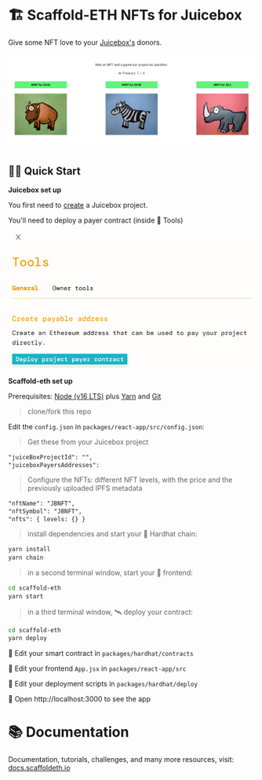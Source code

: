 # 🏗 Scaffold-ETH NFTs for Juicebox

Give some NFT love to your [Juicebox's](https://juicebox.money/#/) donors.

![Main screen](.github/img/main.png?raw=true)

## 🏄‍♂️ Quick Start

**Juicebox set up**

You first need to [create](https://juicebox.money/#/create) a Juicebox project.

You'll need to deploy a payer contract (inside 🔧 Tools)

![Deploy payer](.github/img/payer.png?raw=true)

**Scaffold-eth set up**

Prerequisites: [Node (v16 LTS)](https://nodejs.org/en/download/) plus [Yarn](https://classic.yarnpkg.com/en/docs/install/) and [Git](https://git-scm.com/downloads)

> clone/fork this repo

Edit the `config.json` in `packages/react-app/src/config.json`:

> Get these from your Juicebox project

```
"juiceBoxProjectId": "",
"juiceboxPayersAddresses":
```

> Configure the NFTs: different NFT levels, with the price and the previously uploaded IPFS metadata

```
"nftName": "JBNFT",
"nftSymbol": "JBNFT",
"nfts": { levels: {} }
```

> install dependencies and start your 👷‍ Hardhat chain:

```bash
yarn install
yarn chain
```

> in a second terminal window, start your 📱 frontend:

```bash
cd scaffold-eth
yarn start
```

> in a third terminal window, 🛰 deploy your contract:

```bash
cd scaffold-eth
yarn deploy
```

🔏 Edit your smart contract in `packages/hardhat/contracts`

📝 Edit your frontend `App.jsx` in `packages/react-app/src`

💼 Edit your deployment scripts in `packages/hardhat/deploy`

📱 Open http://localhost:3000 to see the app

# 📚 Documentation

Documentation, tutorials, challenges, and many more resources, visit: [docs.scaffoldeth.io](https://docs.scaffoldeth.io)
